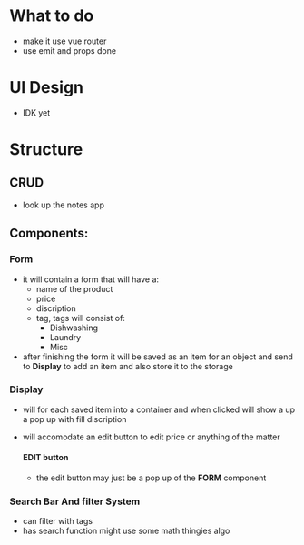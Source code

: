 # What to do 
- make it use vue router  
- use emit and props done

#  UI Design
- IDK yet

# Structure
 ## CRUD 
 - look up the notes app





 ## Components:

 ### Form
  - it will contain a form that will have a:
    - name of the product
    - price
    - discription
    - tag, tags will consist of:
      - Dishwashing
      - Laundry
      - Misc
  - after finishing the form it will be saved as an item for an object and send to **Display** to add an item and also store it to the storage

### Display
- will for each saved item into a container and when clicked will show a up a pop up with fill discription 

- will accomodate an edit button to edit price or anything of the matter

  #### EDIT button
  - the edit button may just be a pop up of the **FORM** component


 

### Search Bar And filter System
- can filter with tags
- has search function might use some math thingies algo

